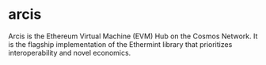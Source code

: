 # arcis
Arcis is the Ethereum Virtual Machine (EVM) Hub on the Cosmos Network. It is the flagship implementation of the Ethermint library that prioritizes interoperability and novel economics.
